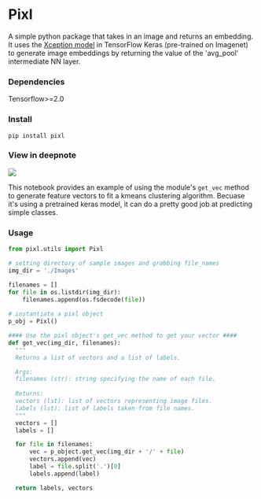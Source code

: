 # Pixl
A simple python package that takes in an image and returns an embedding. It uses the [Xception model](https://www.tensorflow.org/api_docs/python/tf/keras/applications/xception) in TensorFlow Keras (pre-trained on Imagenet) to generate image embeddings by returning the value of the 'avg_pool' intermediate NN layer. 

### Dependencies
Tensorflow>=2.0

### Install

`pip install pixl`

### View in deepnote

<a href="https://deepnote.com/@justin-houghton-190b/pixl-XmsZNhTxRZeBcjwLTpiBtQ?utm_campaign=pixl&utm_medium=publishing&utm_source=copy_link"> <img src="https://beta.deepnote.com/buttons/launch-in-deepnote.svg"> </a>

This notebook provides an example of using the module's `get_vec` method to generate feature vectors to fit a kmeans clustering algorithm. Becuase it's using a pretrained keras model, it can do a pretty good job at predicting simple classes.

### Usage

```python
from pixl.utils import Pixl

# setting directory of sample images and grabbing file_names
img_dir = './Images'

filenames = []
for file in os.listdir(img_dir):
    filenames.append(os.fsdecode(file))
    
# instantiate a pixl object
p_obj = Pixl()

#### Use the pixl object's get_vec method to get your vector ####
def get_vec(img_dir, filenames):
  """
  Returns a list of vectors and a list of labels.

  Args:
  filenames (str): string specifying the name of each file.
  
  Returns:
  vectors (lst): list of vectors representing image files.
  labels (lst): list of labels taken from file names.
  """
  vectors = []
  labels = []

  for file in filenames:
      vec = p_object.get_vec(img_dir + '/' + file)
      vectors.append(vec)
      label = file.split('.')[0]
      labels.append(label)

  return labels, vectors
    
```
